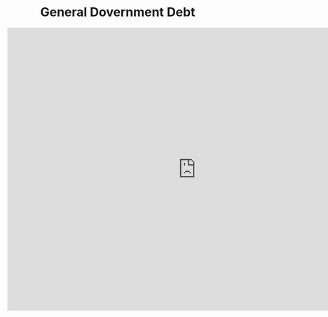 <!DOCTYPE html>
<html>
    <header class="gvr_data">
        <h1>General Dovernment Debt</h1>
        <iframe src="https://data.oecd.org/chart/69xS" width="860" height="645" style="border: 0" mozallowfullscreen="true" webkitallowfullscreen="true"                    allowfullscreen="true"><a href="https://data.oecd.org/chart/69xS" target="_blank">OECD Chart: General government debt, Total, % of GDP, Annual, 2019</a>           </iframe>
    </header>
</html>
